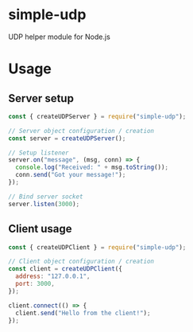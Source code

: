 # simple-udp

UDP helper module for Node.js

# Usage

## Server setup

```javascript
const { createUDPServer } = require("simple-udp");

// Server object configuration / creation
const server = createUDPServer();

// Setup listener
server.on("message", (msg, conn) => {
  console.log("Received: " + msg.toString());
  conn.send("Got your message!");
});

// Bind server socket
server.listen(3000);
```

## Client usage

```javascript
const { createUDPClient } = require("simple-udp");

// Client object configuration / creation
const client = createUDPClient({
  address: "127.0.0.1",
  port: 3000,
});

client.connect(() => {
  client.send("Hello from the client!");
});
```
